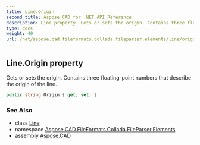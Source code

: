 ```yaml
---
title: Line.Origin
second_title: Aspose.CAD for .NET API Reference
description: Line property. Gets or sets the origin. Contains three floatingpoint numbers that describe the origin of the line
type: docs
weight: 40
url: /net/aspose.cad.fileformats.collada.fileparser.elements/line/origin/
---
```

## Line.Origin property

Gets or sets the origin. Contains three floating-point numbers that describe the origin of the line.

```csharp
public string Origin { get; set; }
```

### See Also

* class [Line](../)
* namespace [Aspose.CAD.FileFormats.Collada.FileParser.Elements](../../line/)
* assembly [Aspose.CAD](../../../)


